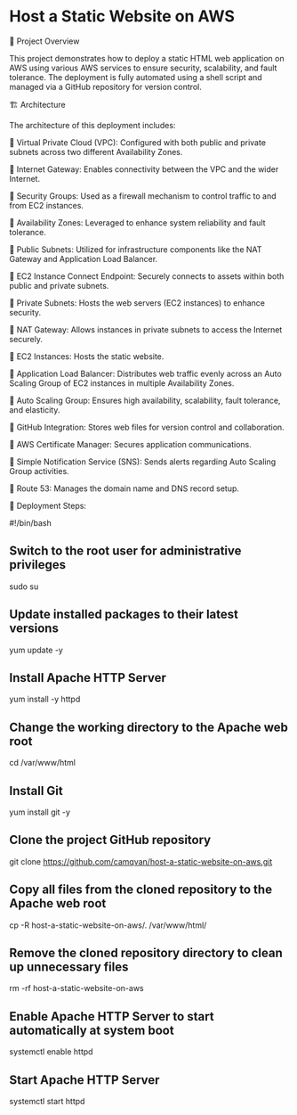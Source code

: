 # Host a Static Website on AWS

📌 Project Overview

This project demonstrates how to deploy a static HTML web application on AWS using various AWS services to ensure security, scalability, and fault tolerance. The deployment is fully automated using a shell script and managed via a GitHub repository for version control.

🏗️ Architecture

The architecture of this deployment includes:

🔹 Virtual Private Cloud (VPC): Configured with both public and private subnets across two different Availability Zones.

🔹 Internet Gateway: Enables connectivity between the VPC and the wider Internet.

🔹 Security Groups: Used as a firewall mechanism to control traffic to and from EC2 instances.

🔹 Availability Zones: Leveraged to enhance system reliability and fault tolerance.

🔹 Public Subnets: Utilized for infrastructure components like the NAT Gateway and Application Load Balancer.

🔹 EC2 Instance Connect Endpoint: Securely connects to assets within both public and private subnets.

🔹 Private Subnets: Hosts the web servers (EC2 instances) to enhance security.

🔹 NAT Gateway: Allows instances in private subnets to access the Internet securely.

🔹 EC2 Instances: Hosts the static website.

🔹 Application Load Balancer: Distributes web traffic evenly across an Auto Scaling Group of EC2 instances in multiple Availability Zones.

🔹 Auto Scaling Group: Ensures high availability, scalability, fault tolerance, and elasticity.

🔹 GitHub Integration: Stores web files for version control and collaboration.

🔹 AWS Certificate Manager: Secures application communications.

🔹 Simple Notification Service (SNS): Sends alerts regarding Auto Scaling Group activities.

🔹 Route 53: Manages the domain name and DNS record setup.

🚀 Deployment Steps:

#!/bin/bash
## Switch to the root user for administrative privileges
sudo su

## Update installed packages to their latest versions
yum update -y

## Install Apache HTTP Server
yum install -y httpd

## Change the working directory to the Apache web root
cd /var/www/html

## Install Git
yum install git -y

## Clone the project GitHub repository
git clone https://github.com/camqvan/host-a-static-website-on-aws.git

## Copy all files from the cloned repository to the Apache web root
cp -R host-a-static-website-on-aws/. /var/www/html/

## Remove the cloned repository directory to clean up unnecessary files
rm -rf host-a-static-website-on-aws

## Enable Apache HTTP Server to start automatically at system boot
systemctl enable httpd  

## Start Apache HTTP Server
systemctl start httpd  
